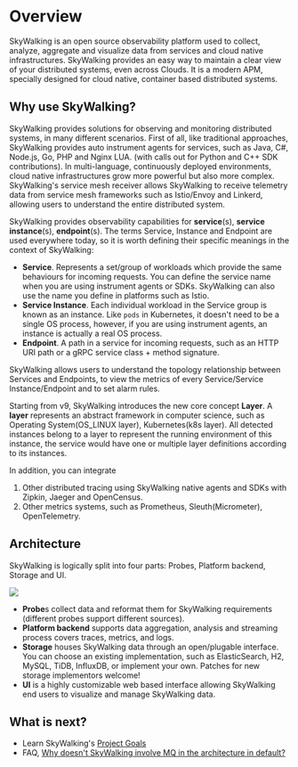 # Overview
SkyWalking is an open source observability platform used to collect, analyze, aggregate and visualize data from services and cloud native
infrastructures. SkyWalking provides an easy way to maintain a clear view of your distributed systems, even across Clouds.
It is a modern APM, specially designed for cloud native, container based distributed systems.

## Why use SkyWalking?
SkyWalking provides solutions for observing and monitoring distributed systems, in many different scenarios. First of all,
like traditional approaches, SkyWalking provides auto instrument agents for services, such as Java, C#, Node.js, Go, PHP and Nginx LUA. 
(with calls out for Python and C++ SDK contributions). 
In multi-language, continuously deployed environments, cloud native infrastructures grow more powerful but also more complex. 
SkyWalking's service mesh receiver allows SkyWalking to receive telemetry data from service mesh frameworks
such as Istio/Envoy and Linkerd, allowing users to understand the entire distributed system.

SkyWalking provides observability capabilities for **service**(s), **service instance**(s), **endpoint**(s). The terms Service,
Instance and Endpoint are used everywhere today, so it is worth defining their specific meanings in the context of SkyWalking:

- **Service**. Represents a set/group of workloads which provide the same behaviours for incoming requests. You can define the service
  name when you are using instrument agents or SDKs. SkyWalking can also use the name you define in platforms such as Istio.
- **Service Instance**. Each individual workload in the Service group is known as an instance. Like `pods` in Kubernetes, it 
  doesn't need to be a single OS process, however, if you are using instrument agents, an instance is actually a real OS process.
- **Endpoint**. A path in a service for incoming requests, such as an HTTP URI path or a gRPC service class + method signature. 

SkyWalking allows users to understand the topology relationship between Services and Endpoints, to view the metrics of every 
Service/Service Instance/Endpoint and to set alarm rules.

Starting from v9, SkyWalking introduces the new core concept **Layer**.
A **layer** represents an abstract framework in computer science, such as Operating System(OS_LINUX layer),
Kubernetes(k8s layer). All detected instances belong to a layer to represent the running environment of this instance, 
the service would have one or multiple layer definitions according to its instances.

In addition, you can integrate 
1. Other distributed tracing using SkyWalking native agents and SDKs with Zipkin, Jaeger and OpenCensus.
1. Other metrics systems, such as Prometheus, Sleuth(Micrometer), OpenTelemetry.



## Architecture
SkyWalking is logically split into four parts: Probes, Platform backend, Storage and UI.

<img src="https://skywalking.apache.org/images/SkyWalking_Architecture_20210424.png?t=20210424"/>

- **Probe**s collect data and reformat them for SkyWalking requirements (different probes support different sources).
- **Platform backend** supports data aggregation, analysis and streaming process covers traces, metrics, and logs.
- **Storage** houses SkyWalking data through an open/plugable interface. You can choose an existing implementation, such as
  ElasticSearch, H2, MySQL, TiDB, InfluxDB, or implement your own. Patches for new storage implementors welcome!
- **UI** is a highly customizable web based interface allowing SkyWalking end users to visualize and manage SkyWalking data.


## What is next?
- Learn SkyWalking's [Project Goals](project-goals.md)
- FAQ, [Why doesn't SkyWalking involve MQ in the architecture in default?](../FAQ/why_mq_not_involved.md)
